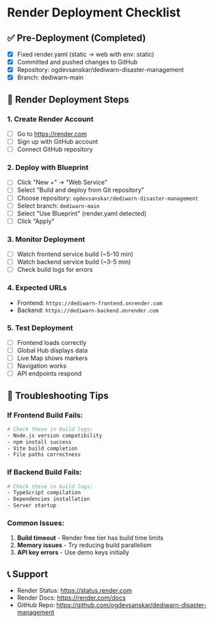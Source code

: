 # Render Deployment Checklist

## ✅ Pre-Deployment (Completed)
- [x] Fixed render.yaml (static → web with env: static)
- [x] Committed and pushed changes to GitHub
- [x] Repository: ogdevsanskar/dediwarn-disaster-management
- [x] Branch: dediwarn-main

## 🚀 Render Deployment Steps

### 1. Create Render Account
- [ ] Go to https://render.com
- [ ] Sign up with GitHub account
- [ ] Connect GitHub repository

### 2. Deploy with Blueprint
- [ ] Click "New +" → "Web Service"
- [ ] Select "Build and deploy from Git repository"
- [ ] Choose repository: `ogdevsanskar/dediwarn-disaster-management`
- [ ] Select branch: `dediwarn-main`
- [ ] Select "Use Blueprint" (render.yaml detected)
- [ ] Click "Apply"

### 3. Monitor Deployment
- [ ] Watch frontend service build (~5-10 min)
- [ ] Watch backend service build (~3-5 min)
- [ ] Check build logs for errors

### 4. Expected URLs
- Frontend: `https://dediwarn-frontend.onrender.com`
- Backend: `https://dediwarn-backend.onrender.com`

### 5. Test Deployment
- [ ] Frontend loads correctly
- [ ] Global Hub displays data
- [ ] Live Map shows markers
- [ ] Navigation works
- [ ] API endpoints respond

## 🔧 Troubleshooting Tips

### If Frontend Build Fails:
```bash
# Check these in build logs:
- Node.js version compatibility
- npm install success
- Vite build completion
- File paths correctness
```

### If Backend Build Fails:
```bash
# Check these in build logs:
- TypeScript compilation
- Dependencies installation
- Server startup
```

### Common Issues:
1. **Build timeout** - Render free tier has build time limits
2. **Memory issues** - Try reducing build parallelism
3. **API key errors** - Use demo keys initially

## 📞 Support
- Render Status: https://status.render.com
- Render Docs: https://render.com/docs
- GitHub Repo: https://github.com/ogdevsanskar/dediwarn-disaster-management
